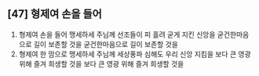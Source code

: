 ## [47] 형제여 손을 들어

1) 형제여 손을 들어 맹세하세 주님께 선조들이 피 흘려 굳게 지킨 신앙을 굳건한마음으로 길이 보존할 것을 굳건한마음으로 길이 보존할 것을
2) 형제여 한 맘으로 맹세하세 주님께 세상풍파 심해도 우리 신앙 지킴을 보다 큰 영광 위해 즐겨 희생할 것을 보다 큰 영광 위해 즐겨 희생할 것을

